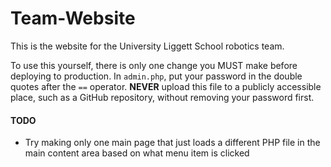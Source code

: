 # Team-Website

This is the website for the University Liggett School robotics team.

To use this yourself, there is only one change you MUST make before deploying
to production. In `admin.php`, put your password in the double quotes after
the `==` operator. **NEVER** upload this file to a publicly accessible place,
such as a GitHub repository, without removing your password first.

#### TODO
- Try making only one main page that just loads a different PHP file in the main
content area based on what menu item is clicked
